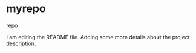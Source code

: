 # myrepo
repo

I am editing the README file. Adding some more details about the project description.

